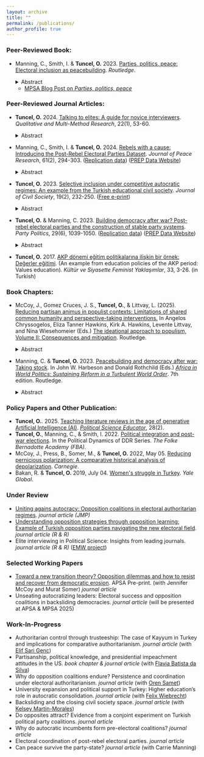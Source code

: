 ```yaml
---
layout: archive
title: ""
permalink: /publications/
author_profile: true
---
```

### Peer-Reviewed Book:
- Manning, C., Smith, I. & **Tuncel, O.** 2023. [Parties, politics, peace: Electoral inclusion as peacebuilding](https://www.routledge.com/Parties-Politics-Peace-Electoral-Inclusion-as-Peacebuilding/Manning-Smith-Gurlek/p/book/9781032318936). *Routledge*. 
   <details><summary> Abstract </summary> <br> Parties, Politics, Peace: Electoral Inclusion as Peacebuilding tries to understand post-conflict parties as political actors and especially to understand their role in the longer-term processes of state-building and peacebuilding. This work will be the first book-length, large-N comparative study to systematically explore the empirical record of participation and performance in electoral politics by political parties formed out of armed insurgencies in the era of “liberal peacebuilding.” The project is informed by our analysis of an original dataset tracking the formation, participation, and performance of electoral parties by former armed insurgent groups. The original data covers all civil wars ending in 1990 or later and includes conflicts that vary in duration, intensity, incompatibility, and several other factors. The book uses a multi-method approach, beginning with a quantitative analysis of post-insurgent party formation and plotting the electoral performance of these parties over time. The book finds consistent patterns in electoral performance over time and sets out to explore the meaning and importance of these patterns through several different small-n comparative analyses. This book is written for an academic audience (scholars in the field and graduate students), but we also expect that non-academic audiences can also read and benefit from the book. </details>

   - [MPSA Blog Post on *Parties, politics, peace*](https://www.mpsanet.org/introducing-parties-politics-peace-electoral-inclusion-as-peacebuilding/)

### Peer-Reviewed Journal Articles:

- **Tuncel, O.** 2024. [Talking to elites: A guide for novice interviewers](https://www.qmmrpublication.com/_files/ugd/7e043e_9fb040ed02ff41b08596085e8f17e232.pdf). *Qualitative and Multi-Method Research*, 22(1), 53-60.
   <details><summary> Abstract </summary> <br> Elite interviewing is one of the most useful tools in any political scientist’s toolbox when we want to understand elites’ decision making process, yet, the lack of trusted guide for novice interviewers poses great problems in garnering insider information. This paper offers suggestions for graduate students, junior faculty, and faculty new to interviewing for making the most effective use of the qualitative elite interviewing. It proposes what the researcher should be aware of before and after the interview. It discusses and puts forward concrete advice addressing a wide range of issues including but not limited to arranging interviews, positionality of the researcher, and organization of interviews and preparation. The information is based on the author’s own experience of interviewing politicians, government officials, and political party leaders. </details>

- Manning, C., Smith, I. & **Tuncel, O.** 2024. [Rebels with a cause: Introducing the Post-Rebel Electoral Parties Dataset](https://journals.sagepub.com/doi/abs/10.1177/00223433221126552). *Journal of Peace Research*, 61(2), 294-303. ([Replication data](https://cdn.cloud.prio.org/files/4db1986d-a5cc-44f5-866f-6edf4d9c6816/replication-files.zip)) ([PREP Data Website](https://sites.gsu.edu/prepdata/))
   <details><summary> Abstract </summary> <br> The Post-Rebel Electoral Parties (PREP) dataset provides longitudinal data on the electoral participation and performance in national elections of political parties formed by armed opposition groups after civil war. Post-rebel electoral parties sit at the center of overlapping research agendas that address how best to build durable peace, and how to build resilient political systems and capable states after devastating conflict. A better understanding of how and why these parties participate in and perform in elections over time is critical to any assessment of liberal peacebuilding. These parties – their strategic choices, organizational development, and impact on the political systems in which they participate – are also relevant to the broader study of comparative democratization, political parties, and party systems. Our dataset follows these parties forward through up to three decades of participation in post-war electoral politics. The current version of the data consists of 77 distinct PREP actors derived from 56 conflict actors. The data cover 321 legislative election years and 215 executive elections in 39 countries over 30 years. This article describes the data and articulates the need for and motivation behind the dataset. We then offer some illustrations of its relevance for advancing research in the study of post-conflict politics. </details>
 
- **Tuncel, O.** 2023. [Selective inclusion under competitive autocratic regimes: An example from the Turkish educational civil society](https://www.tandfonline.com/doi/full/10.1080/17448689.2023.2206152). *Journal of Civil Society*, 19(2), 232-250. ([Free e-print](https://www.tandfonline.com/eprint/RHS7CBWRGBHNN6YP8VID/full?target=10.1080/17448689.2023.2206152))
   <details><summary> Abstract </summary> <br> This article attempts to explain the role of the educational civil society in Turkey from 2003 to 2012, where the regime excessively co-opts and controls associational life while maintaining a veneer of nominal compliance with democratic values. While existing studies fail to explain how the state interacts with these organizations during regime transitions, this research addresses this gap by adopting two educational policy periods as a case study. Thus, it shows the role of civil society under competitive autocratic regimes and which mechanisms the state uses in its shifting approach to civil society organizations in policymaking. This article claims that the state co-opts government-friendly civil society organizations and alters existing laws and regulations of educational institutions to keep the facade of democracy. Competitive autocratic state structure and its limited capacity, however, compel the regime to include different civil society organizations into the policymaking. Additionally, these organizations’ extensive knowledge and expertise are indispensable and invaluable resources the state needs to implement policies. Based on elite interviews of state officials and civil society organizations, and extensive document research, this article presents crucial insights on how competitive autocratic regimes adapt their approach to civil society. </details>
 
- **Tuncel, O.** & Manning, C. 2023. [Building democracy after war? Post-rebel electoral parties and the construction of stable party systems](https://journals.sagepub.com/doi/10.1177/13540688221124877). *Party Politics*, 29(6), 1039-1050. ([Replication data](https://github.com/ozlemtuncel/ozlemtuncel.github.io/blob/e27b1fcf30f3382b58edd9301108ba60072719e5/files/Supplementary_Materials.zip?raw=true)) ([PREP Data Website](https://sites.gsu.edu/prepdata/))
   <details><summary> Abstract </summary> <br> Since 1990, multilateral organizations have invested in the idea that multiparty political systems are an essential part of building durable peace, and that former insurgents must be converted to political actors. To what extent does this foster longer term democracy and stability? In this paper, we focus on the role of electoral inclusion for post-rebel parties in the creation of stable party systems as one feature that supports both democratization and durable peace. We find that political integration of former insurgents in electoral politics not only serves the short-term purpose of bringing such groups “inside the tent” and smoothing the transition from war to peace. It also lays a foundation for the creation of stable party systems. We test our propositions with an original dataset and offer explanatory analysis of small set of parties. </details>

- **Tuncel, O.** 2017. [AKP dönemi eğitim politikalarına ilişkin bir örnek: Değerler eğitimi](http://www.feministyaklasimlar.org/ozet/?postid=3057). (An example from education policies of the AKP period: Values education). *Kültür ve Siyasette Feminist Yaklaşımlar*, 33, 3-26. (in Turkish)

### Book Chapters:
- McCoy, J., Gomez Cruces, J. S., **Tuncel, O.**, & Littvay, L. (2025). [Reducing partisan animus in populist contexts: Limitations of shared common humanity and perspective-taking interventions.](https://www.routledge.com/The-Ideational-Approach-to-Populism-Volume-II-Consequences-and-Mitigation/Chryssogelos-Hawkins-Hawkins-Littvay-Wiesehomeier/p/book/9781032788883) In Angelos Chryssogelos, Eliza Tanner Hawkins, Kirk A. Hawkins, Levente Littvay, and Nina Wiesehomeier (Eds.) [The ideational approach to populism, Volume II: Consequences and mitigation](https://www.routledge.com/The-Ideational-Approach-to-Populism-Volume-II-Consequences-and-Mitigation/Chryssogelos-Hawkins-Hawkins-Littvay-Wiesehomeier/p/book/9781032788883). Routledge.
  <details><summary> Abstract </summary> <br> This chapter explores mechanisms to reduce the partisan animus of populist polarization that threatens democracy. A large survey experiment in the U.S. tests the impact of two common inter-group conflict interventions on reducing affective polarization: stimulating a sense of common humanity and stimulating perspective-taking. The treatments produced few significant results across a range of measures of affective polarization. The chapter therefore uses a holistic content analysis of the text responses to identify whether the null results were a problem with treatment design or a breakdown of the mechanisms in a political context. We found the Common Humanity treatment worked as expected: participants exhibited feelings and/or behaviors of compassion. Nevertheless, this social psychological mechanism was simply not powerful enough to reduce out-party dislike and bias. The Perspective-Taking treatment mechanism broke down because people simply could not envision the case where they might change their own political identity. In this case, the responses were also moderated by the intensity of partisan identity. The chapter shows that affective partisan polarization in a populist context is very difficult to change with common inter-group conflict interventions, and it proposes long-term interventions to stimulate the theorized mechanisms, as well as addressing the substantive grievances and perceptions of elite violations of core cultural and democratic norms fueling populism. </details>

- Manning, C. & **Tuncel, O.** 2023. [Peacebuilding and democracy after war: Taking stock](https://www.taylorfrancis.com/chapters/edit/10.4324/9781003198130-17/peacebuilding-democracy-war-carrie-manning-ozlem-tuncel). In John W. Harbeson and Donald Rothchild (Eds.) [*Africa in World Politics: Sustaining Reform in a Turbulent World Order*](https://www.taylorfrancis.com/books/edit/10.4324/9781003198130/africa-world-politics-john-harbeson-donald-rothchild). 7th edition. Routledge. 
   <details><summary> Abstract </summary> <br> This chapter explores the implications of liberal peacebuilding in Sub-Saharan Africa since the end of the Cold War in 1989, focusing on the electoral inclusion of former armed opposition groups. In nearly all cases of civil wars ending in this era, armed opposition groups have been invited to form political parties, and the majority of armed opposition groups did so. Using a dataset that tracks rebel groups that form parties at the end of civil conflict and participate in electoral politics, this chapter shows that most such parties have accepted participation in electoral politics as an essential part of their political strategies and have continued to participate over time. Unfortunately, commitment to electoral politics does not mean that they are committed democrats. The chapter examines some of the African post-rebel parties in detail and shows that electoral politics enabled competing elites to manage conflict successfully in most cases, but that the electoral inclusion for these armed actors has rarely been transformative. These groups either gained power and became dominant ruling parties, remained marginal political actors, or returned to armed conflict. </details>
   
### Policy Papers and Other Publication:
- **Tuncel, O.**. 2025. [Teaching literature reviews in the age of generative Artificial Intelligence (AI)](https://educate.apsanet.org/teaching-literature-reviews-in-the-age-of-generative-artificial-intelligence-ai). [*Political Science Educator*](https://educate.apsanet.org/political-science-educator-volume-28-issue-2), 28(2).
- **Tuncel, O.**, Manning, C., & Smith, I. 2022. [Political integration and post-war elections](https://fba.se/en/about-fba/publications/political-integration-and-post-war-elections/). In the Political Dynamics of DDR Series. *The Folke Bernadotte Academy (FBA).*
- McCoy, J., Press, B., Somer, M., & **Tuncel, O.** 2022, May 05. [Reducing pernicious polarization: A comparative historical analysis of depolarization](https://carnegieendowment.org/2022/05/05/reducing-pernicious-polarization-comparative-historical-analysis-of-depolarization-pub-87034). *Carnegie*.
- Bakan, R. & **Tuncel, O.** 2019, July 04. [Women's struggle in Turkey](https://archive-yaleglobal.yale.edu/content/womens-struggle-turkey). *Yale Global*.

### Under Review
- [Uniting agains autocracy: Opposition coalitions in electoral authoritarian regimes](https://drive.google.com/file/d/1E0ttw_e1ObKUE0W5ISgWw_1ajN4i2agj/view?usp=sharing). *journal article (JMP)*
- [Understanding opposition strategies through opposition learning: Example of Turkish opposition parties navigating the new electoral field](https://ozlemtuncel.github.io/publications/). *journal article (R & R)*
- Elite interviewing in Political Science: Insights from leading journals. *journal article (R & R)* ([EMW project](https://sigla.georgetown.domains/emworkshop/))
  
### Selected Working Papers
- [Toward a new transition theory? Opposition dilemmas and how to resist and recover from democratic erosion](https://preprints.apsanet.org/engage/apsa/article-details/6360da3baca198ab89ed8f06). APSA Pre-print. (with Jennifer McCoy and Murat Somer) *journal article*
- Unseating autocratizing leaders: Electoral success and opposition coalitions in backsliding democracies. *journal article* (will be presented at APSA & MPSA 2025) 
 
### Work-In-Progress
- Authoritarian control through trusteeship: The case of Kayyum in Turkey and implications for comparative authoritarianism. *journal article* (with [Elif Sari Genc](https://scholar.google.com/citations?user=qdnr6bEAAAAJ&hl=en))
- Partisanship, political knowledge, and presidential impeachment attitudes in the US. *book chapter & journal article* (with [Flavia Batista da Silva](https://gvpt.umd.edu/gradprofile/batista-da-silva/flavia))
- Why do opposition coalitions endure? Persistence and coordination under electoral authoritarianism. *journal article* (with [Oren Samet](https://www.orensamet.com/))
- University expansion and political support in Turkey: Higher education’s role in autocratic consolidation. *journal article* (with [Felix Wiebrecht](https://www.felixwiebrecht.com/))
- Backsliding and the closing civil society space. *journal article* (with [Kelsey Martin-Morales](https://www.kelseymartinmorales.com/))
- Do opposites attract? Evidence from a conjoint experiment on Turkish political party coalitions. *journal article*
- Why do autocratic incumbents form pre-electoral coalitions? *journal article*
- Electoral coordination of post-rebel electoral parties. *journal article*
- Can peace survive the party-state? *journal article* (with Carrie Manning)
